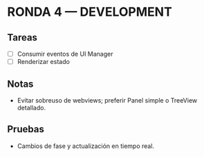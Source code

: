 # RONDA 4 — DEVELOPMENT

## Tareas
- [ ] Consumir eventos de UI Manager
- [ ] Renderizar estado

## Notas
- Evitar sobreuso de webviews; preferir Panel simple o TreeView detallado.

## Pruebas
- Cambios de fase y actualización en tiempo real.

